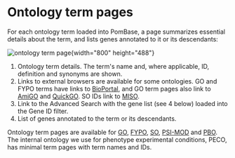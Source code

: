 # Ontology term pages

For each ontology term loaded into PomBase, a page summarizes essential
details about the term, and lists genes annotated to it or its
descendants:

![ontology term
page](/sites/pombase.org/files/images/ontology_term_page.png){width="800"
height="488"}

1.  Ontology term details. The term's name and, where applicable, ID,
    definition and synonyms are shown.
2.  Links to external browsers are available for some ontologies. GO and
    FYPO terms have links to
    [BioPortal](http://bioportal.bioontology.org/), and GO term pages
    also link to [AmiGO](http://amigo.geneontology.org/amigo) and
    [QuickGO](http://www.ebi.ac.uk/QuickGO/). SO IDs link to
    [MISO](http://sequenceontology.org/browser/obob.cgi).
3.  Link to the Advanced Search with the gene list (see 4 below) loaded
    into the Gene ID filter.
4.  List of genes annotated to the term or its descendants.

Ontology term pages are available for [GO](http://geneontology.org/),
[FYPO](/browse-curation/fission-yeast-phenotype-ontology),
[SO](http://sequenceontology.org/),
[PSI-MOD](http://www.psidev.info/MOD) and
[PBO](http://dev.pombase.org/faqs/what-pbo-option-advanced-search). The
internal ontology we use for phenotype experimental conditions, PECO,
has minimal term pages with term names and IDs.
